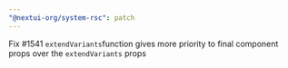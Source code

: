 ```yaml
---
"@nextui-org/system-rsc": patch
---
```


Fix #1541 `extendVariants`function gives more priority to final component props over the `extendVariants` props
